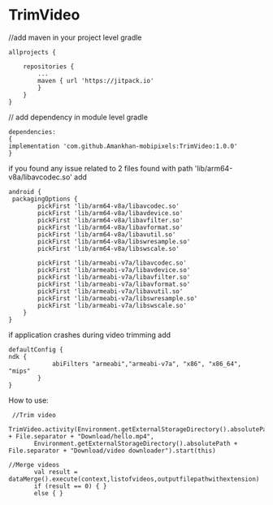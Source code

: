 # TrimVideo

//add maven in your project level gradle

````
allprojects {

	repositories {
		...
		maven { url 'https://jitpack.io' 
		}
	}
}
````
// add dependency in module level gradle

````
dependencies:
{
implementation 'com.github.Amankhan-mobipixels:TrimVideo:1.0.0'
}

````
if you found any issue related to 2 files found with path 'lib/arm64-v8a/libavcodec.so'
add
````
android {
 packagingOptions {
        pickFirst 'lib/arm64-v8a/libavcodec.so'
        pickFirst 'lib/arm64-v8a/libavdevice.so'
        pickFirst 'lib/arm64-v8a/libavfilter.so'
        pickFirst 'lib/arm64-v8a/libavformat.so'
        pickFirst 'lib/arm64-v8a/libavutil.so'
        pickFirst 'lib/arm64-v8a/libswresample.so'
        pickFirst 'lib/arm64-v8a/libswscale.so'

        pickFirst 'lib/armeabi-v7a/libavcodec.so'
        pickFirst 'lib/armeabi-v7a/libavdevice.so'
        pickFirst 'lib/armeabi-v7a/libavfilter.so'
        pickFirst 'lib/armeabi-v7a/libavformat.so'
        pickFirst 'lib/armeabi-v7a/libavutil.so'
        pickFirst 'lib/armeabi-v7a/libswresample.so'
        pickFirst 'lib/armeabi-v7a/libswscale.so'
    }
}

````
if application crashes during video trimming
add
````
defaultConfig {
ndk {
            abiFilters "armeabi","armeabi-v7a", "x86", "x86_64", "mips"
        }
}
````
How to use:

     //Trim video
           TrimVideo.activity(Environment.getExternalStorageDirectory().absolutePath + File.separator + "Download/hello.mp4",
           Environment.getExternalStorageDirectory().absolutePath + File.separator + "Download/video downloader").start(this)

    //Merge videos
           val result = dataMerge().execute(context,listofvideos,outputfilepathwithextension)
           if (result == 0) { }
           else { }
